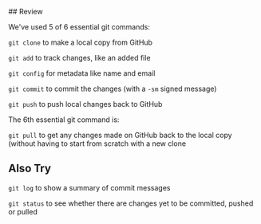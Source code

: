 ## Review

We've used 5 of 6 essential git commands:

`git clone` to make a local copy from GitHub

`git add` to track changes, like an added file

`git config` for metadata like name and email

`git commit` to commit the changes (with a `-sm` signed message)

`git push` to push local changes back to GitHub

The 6th essential git command is:

`git pull` to get any changes made on GitHub back to the local copy (without having to start from scratch with a new clone

## Also Try

`git log` to show a summary of commit messages

`git status` to see whether there are changes yet to be committed, pushed or pulled
